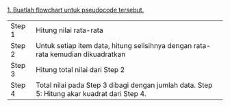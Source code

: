 [1. Buatlah flowchart untuk pseudocode tersebut.](Praktikum/2Praktikum/Modul/1.flowchartSD/flowchartSD.pdf)


<table>
    <tr>
        <td>Step 1</td>
        <td>Hitung nilai rata-rata</td>
    </tr>
    <tr>
        <td>Step 2</td>
        <td>Untuk setiap item data, hitung selisihnya dengan rata-rata kemudian dikuadratkan</td>
    </tr>
    <tr>
        <td>Step 3</td>
        <td>Hitung total nilai dari Step 2</td>
    </tr>
    <tr>
        <td>Step 4</td>
        <td>Total nilai pada Step 3 dibagi dengan jumlah data. Step 5: Hitung akar kuadrat dari Step 4.</td>
    </tr>
</table>